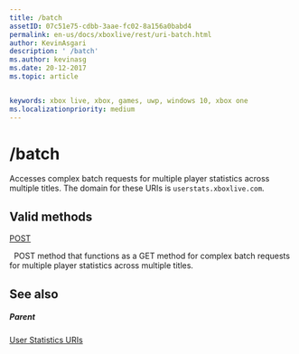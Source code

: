 ```yaml
---
title: /batch
assetID: 07c51e75-cdbb-3aae-fc02-8a156a0babd4
permalink: en-us/docs/xboxlive/rest/uri-batch.html
author: KevinAsgari
description: ' /batch'
ms.author: kevinasg
ms.date: 20-12-2017
ms.topic: article


keywords: xbox live, xbox, games, uwp, windows 10, xbox one
ms.localizationpriority: medium
---
```



# /batch
Accesses complex batch requests for multiple player statistics across multiple titles. 
The domain for these URIs is `userstats.xboxlive.com`.
  
<a id="ID4EV"></a>

 
## Valid methods

[POST](uri-batchpost.md)

&nbsp;&nbsp;POST method that functions as a GET method for complex batch requests for multiple player statistics across multiple titles.
 
<a id="ID4E6"></a>

 
## See also
 
<a id="ID4EBB"></a>

 
##### Parent 

[User Statistics URIs](atoc-reference-userstats.md)

   
